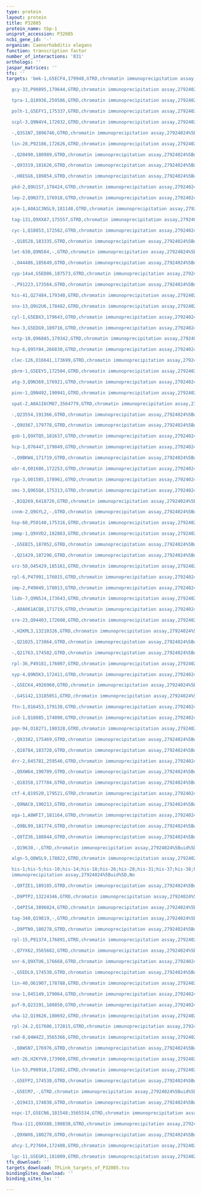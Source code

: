 ```yaml
---
type: protein
layout: protein
title: P32085
protein_name: tbp-1
uniprot_accession: P32085
ncbi_gene_id: '-'
organism: Caenorhabditis elegans
function: transcription factor
number_of_interactions: '831'
orthologs: ''
jaspar_matrices: ''
tfs: ''
targets: 'bmk-1,G5ECF4,179948,GTRD,chromatin immunoprecipitation assay,27924024%5Buid%5D,No

  gcy-33,P90895,179644,GTRD,chromatin immunoprecipitation assay,27924024%5Buid%5D,No

  tpra-1,Q18936,259586,GTRD,chromatin immunoprecipitation assay,27924024%5Buid%5D,No

  polh-1,G5EFY1,175337,GTRD,chromatin immunoprecipitation assay,27924024%5Buid%5D,No

  scpl-3,Q9N4V4,172032,GTRD,chromatin immunoprecipitation assay,27924024%5Buid%5D,No

  -,Q3S1N7,3896746,GTRD,chromatin immunoprecipitation assay,27924024%5Buid%5D,No

  lin-28,P92186,172626,GTRD,chromatin immunoprecipitation assay,27924024%5Buid%5D,No

  -,Q20490,180989,GTRD,chromatin immunoprecipitation assay,27924024%5Buid%5D,No

  -,Q93319,181626,GTRD,chromatin immunoprecipitation assay,27924024%5Buid%5D,No

  -,H8ESG6,189854,GTRD,chromatin immunoprecipitation assay,27924024%5Buid%5D,No

  pkd-2,Q9U1S7,178424,GTRD,chromatin immunoprecipitation assay,27924024%5Buid%5D,No

  lep-2,Q9N373,176918,GTRD,chromatin immunoprecipitation assay,27924024%5Buid%5D,No

  ajm-1,A0A1C3NSL9,181148,GTRD,chromatin immunoprecipitation assay,27924024%5Buid%5D,No

  tag-131,Q9XXA7,175557,GTRD,chromatin immunoprecipitation assay,27924024%5Buid%5D,No

  cyc-1,Q18853,172582,GTRD,chromatin immunoprecipitation assay,27924024%5Buid%5D,No

  -,Q18528,183335,GTRD,chromatin immunoprecipitation assay,27924024%5Buid%5D,No

  let-630,Q9N584,-,GTRD,chromatin immunoprecipitation assay,27924024%5Buid%5D,No

  -,O44486,185649,GTRD,chromatin immunoprecipitation assay,27924024%5Buid%5D,No

  cyp-14a4,G5ED86,187573,GTRD,chromatin immunoprecipitation assay,27924024%5Buid%5D,No

  -,P91223,173564,GTRD,chromatin immunoprecipitation assay,27924024%5Buid%5D,No

  his-41,Q27484,179340,GTRD,chromatin immunoprecipitation assay,27924024%5Buid%5D,No

  snx-13,Q9U2U6,178482,GTRD,chromatin immunoprecipitation assay,27924024%5Buid%5D,No

  cyl-1,G5EBX3,179643,GTRD,chromatin immunoprecipitation assay,27924024%5Buid%5D,No

  hex-3,G5EDG9,189716,GTRD,chromatin immunoprecipitation assay,27924024%5Buid%5D,No

  nstp-10,Q968A5,179342,GTRD,chromatin immunoprecipitation assay,27924024%5Buid%5D,No

  hcp-6,Q95Y84,266830,GTRD,chromatin immunoprecipitation assay,27924024%5Buid%5D,No

  clec-126,O16641,173699,GTRD,chromatin immunoprecipitation assay,27924024%5Buid%5D,No

  pbrm-1,G5EEY5,172504,GTRD,chromatin immunoprecipitation assay,27924024%5Buid%5D,No

  atg-3,Q9N369,176921,GTRD,chromatin immunoprecipitation assay,27924024%5Buid%5D,No

  pinn-1,Q9N492,190941,GTRD,chromatin immunoprecipitation assay,27924024%5Buid%5D,No

  spat-2,A0A1I6CM87,3564779,GTRD,chromatin immunoprecipitation assay,27924024%5Buid%5D,No

  -,Q23554,191366,GTRD,chromatin immunoprecipitation assay,27924024%5Buid%5D,No

  -,Q9U367,179778,GTRD,chromatin immunoprecipitation assay,27924024%5Buid%5D,No

  gob-1,Q9XTQ5,181637,GTRD,chromatin immunoprecipitation assay,27924024%5Buid%5D,No

  hcp-1,O76447,179049,GTRD,chromatin immunoprecipitation assay,27924024%5Buid%5D,No

  -,Q9BKW4,171719,GTRD,chromatin immunoprecipitation assay,27924024%5Buid%5D,No

  obr-4,O01686,172253,GTRD,chromatin immunoprecipitation assay,27924024%5Buid%5D,No

  rga-3,O01585,178961,GTRD,chromatin immunoprecipitation assay,27924024%5Buid%5D,No

  sms-3,Q965Q4,175313,GTRD,chromatin immunoprecipitation assay,27924024%5Buid%5D,No

  -,B1Q269,6418726,GTRD,chromatin immunoprecipitation assay,27924024%5Buid%5D,No

  cnnm-2,Q9GYL2,-,GTRD,chromatin immunoprecipitation assay,27924024%5Buid%5D,No

  hsp-60,P50140,175316,GTRD,chromatin immunoprecipitation assay,27924024%5Buid%5D,No

  immp-1,Q9XVD2,182863,GTRD,chromatin immunoprecipitation assay,27924024%5Buid%5D,No

  -,G5EBI5,187052,GTRD,chromatin immunoprecipitation assay,27924024%5Buid%5D,No

  -,Q21429,187296,GTRD,chromatin immunoprecipitation assay,27924024%5Buid%5D,No

  srz-58,O45429,185161,GTRD,chromatin immunoprecipitation assay,27924024%5Buid%5D,No

  rpl-6,P47991,176015,GTRD,chromatin immunoprecipitation assay,27924024%5Buid%5D,No

  imp-2,P49049,178013,GTRD,chromatin immunoprecipitation assay,27924024%5Buid%5D,No

  lido-7,Q9N5J4,173643,GTRD,chromatin immunoprecipitation assay,27924024%5Buid%5D,No

  -,A0A061ACQ8,171719,GTRD,chromatin immunoprecipitation assay,27924024%5Buid%5D,No

  sre-23,Q94403,172608,GTRD,chromatin immunoprecipitation assay,27924024%5Buid%5D,No

  -,H2KML3,13210326,GTRD,chromatin immunoprecipitation assay,27924024%5Buid%5D,No

  -,Q21025,173864,GTRD,chromatin immunoprecipitation assay,27924024%5Buid%5D,No

  -,Q21763,174582,GTRD,chromatin immunoprecipitation assay,27924024%5Buid%5D,No

  rpl-36,P49181,176007,GTRD,chromatin immunoprecipitation assay,27924024%5Buid%5D,No

  syp-4,Q9N5K3,172411,GTRD,chromatin immunoprecipitation assay,27924024%5Buid%5D,No

  -,G5ECK4,4926960,GTRD,chromatin immunoprecipitation assay,27924024%5Buid%5D,No

  -,G4S142,13185051,GTRD,chromatin immunoprecipitation assay,27924024%5Buid%5D,No

  ftn-1,O16453,179138,GTRD,chromatin immunoprecipitation assay,27924024%5Buid%5D,No

  icd-1,Q18885,174090,GTRD,chromatin immunoprecipitation assay,27924024%5Buid%5D,No

  pqn-94,O18271,180328,GTRD,chromatin immunoprecipitation assay,27924024%5Buid%5D,No

  -,Q93382,175469,GTRD,chromatin immunoprecipitation assay,27924024%5Buid%5D,No

  -,Q18784,183728,GTRD,chromatin immunoprecipitation assay,27924024%5Buid%5D,No

  drr-2,O45781,259546,GTRD,chromatin immunoprecipitation assay,27924024%5Buid%5D,No

  -,Q9XW64,190709,GTRD,chromatin immunoprecipitation assay,27924024%5Buid%5D,No

  -,Q18358,177784,GTRD,chromatin immunoprecipitation assay,27924024%5Buid%5D,No

  ctf-4,Q19520,179521,GTRD,chromatin immunoprecipitation assay,27924024%5Buid%5D,No

  -,Q9NAC0,190213,GTRD,chromatin immunoprecipitation assay,27924024%5Buid%5D,No

  oga-1,A8WFI7,181164,GTRD,chromatin immunoprecipitation assay,27924024%5Buid%5D,No

  -,Q9BL99,181774,GTRD,chromatin immunoprecipitation assay,27924024%5Buid%5D,No

  -,Q9TZ36,188844,GTRD,chromatin immunoprecipitation assay,27924024%5Buid%5D,No

  -,Q19630,-,GTRD,chromatin immunoprecipitation assay,27924024%5Buid%5D,No

  algn-5,Q8WSL9,178822,GTRD,chromatin immunoprecipitation assay,27924024%5Buid%5D,No

  his-1;his-5;his-10;his-14;his-18;his-26;his-28;his-31;his-37;his-38;his-46;his-50;his-56;his-60;his-64;his-67,P62784,175027;175032;177522;178050;178055;178066;179233;179260;179264;179267;179341;188792;191667;191671;191677;191680,GTRD,chromatin
  immunoprecipitation assay,27924024%5Buid%5D,No

  -,Q9TZE1,189185,GTRD,chromatin immunoprecipitation assay,27924024%5Buid%5D,No

  -,D9PTP2,13224346,GTRD,chromatin immunoprecipitation assay,27924024%5Buid%5D,No

  -,Q4PIS4,3896824,GTRD,chromatin immunoprecipitation assay,27924024%5Buid%5D,No

  tag-340,Q19819,-,GTRD,chromatin immunoprecipitation assay,27924024%5Buid%5D,No

  -,D9PTN9,180278,GTRD,chromatin immunoprecipitation assay,27924024%5Buid%5D,No

  rpl-15,P91374,176891,GTRD,chromatin immunoprecipitation assay,27924024%5Buid%5D,No

  -,Q7YX62,3565682,GTRD,chromatin immunoprecipitation assay,27924024%5Buid%5D,No

  snr-6,Q9XTU6,176668,GTRD,chromatin immunoprecipitation assay,27924024%5Buid%5D,No

  -,G5EDL9,174538,GTRD,chromatin immunoprecipitation assay,27924024%5Buid%5D,No

  lin-40,O61907,178788,GTRD,chromatin immunoprecipitation assay,27924024%5Buid%5D,No

  sna-1,O45149,179064,GTRD,chromatin immunoprecipitation assay,27924024%5Buid%5D,No

  puf-9,Q23191,180850,GTRD,chromatin immunoprecipitation assay,27924024%5Buid%5D,No

  vha-12,Q19626,180692,GTRD,chromatin immunoprecipitation assay,27924024%5Buid%5D,No

  rpl-24.2,Q17606,172815,GTRD,chromatin immunoprecipitation assay,27924024%5Buid%5D,No

  rad-8,Q4W4Z2,3565366,GTRD,chromatin immunoprecipitation assay,27924024%5Buid%5D,No

  -,Q8WSN7,176976,GTRD,chromatin immunoprecipitation assay,27924024%5Buid%5D,No

  mdt-26,H2KYV0,173960,GTRD,chromatin immunoprecipitation assay,27924024%5Buid%5D,No

  lin-53,P90916,172802,GTRD,chromatin immunoprecipitation assay,27924024%5Buid%5D,No

  -,G5EFP2,174538,GTRD,chromatin immunoprecipitation assay,27924024%5Buid%5D,No

  -,G5ECM7,-,GTRD,chromatin immunoprecipitation assay,27924024%5Buid%5D,No

  -,Q19433,174038,GTRD,chromatin immunoprecipitation assay,27924024%5Buid%5D,No

  nspc-17,G5ECN6,181548;3565534,GTRD,chromatin immunoprecipitation assay,27924024%5Buid%5D,No

  fbxa-111,Q9XX88,190838,GTRD,chromatin immunoprecipitation assay,27924024%5Buid%5D,No

  -,Q9XWX6,180278,GTRD,chromatin immunoprecipitation assay,27924024%5Buid%5D,No

  ahcy-1,P27604,172408,GTRD,chromatin immunoprecipitation assay,27924024%5Buid%5D,No

  lgc-11,G5EGR1,181009,GTRD,chromatin immunoprecipitation assay,27924024%5Buid%5D,No'
tfs_download: ''
targets_download: TFLink_targets_of_P32085.tsv
bindingSites_download: ''
binding_sites_ls: ''

---
```

